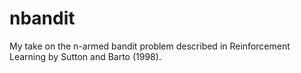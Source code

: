 # nbandit
My take on the n-armed bandit problem described in Reinforcement Learning by Sutton and Barto (1998).
